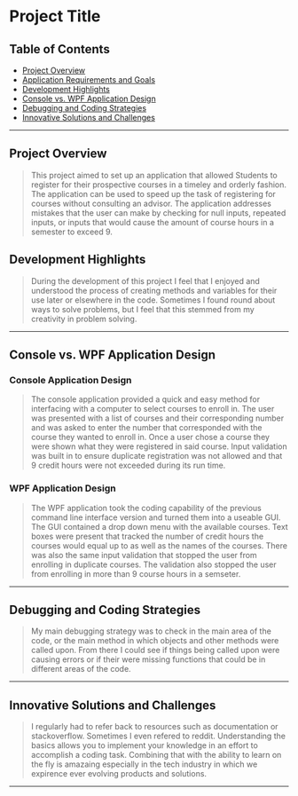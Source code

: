 # Project Title

## Table of Contents
- [Project Overview](#project-overview)
- [Application Requirements and Goals](#application-requirements-and-goals)
- [Development Highlights](#development-highlights)
- [Console vs. WPF Application Design](#console-vs-wpf-application-design)
- [Debugging and Coding Strategies](#debugging-and-coding-strategies)
- [Innovative Solutions and Challenges](#innovative-solutions-and-challenges)

---

## Project Overview
> This project aimed to set up an application that allowed Students to register for their prospective courses in a timeley and orderly fashion. The application can be used to speed up the task of registering for courses without consulting an advisor. The application addresses mistakes that the user can make by checking for null inputs, repeated inputs, or inputs that would cause the amount of course hours in a semester to exceed 9.

## Development Highlights
> During the development of this project I feel that I enjoyed and understood the process of creating methods and variables for their use later or elsewhere in the code. Sometimes I found round about ways to solve problems, but I feel that this stemmed from my creativity in problem solving. 

---

## Console vs. WPF Application Design
### Console Application Design
> The console application provided a quick and easy method for interfacing with a computer to select courses to enroll in. The user was presented with a list of courses and their corresponding number and was asked to enter the number that corresponded with the course they wanted to enroll in. Once a user chose a course they were shown what they were registered in said course. Input validation was built in to ensure duplicate registration was not allowed and that 9 credit hours were not exceeded during its run time. 

### WPF Application Design
> The WPF application took the coding capability of the previous command line interface version and turned them into a useable GUI. The GUI contained a drop down menu with the available courses. Text boxes were present that tracked the number of credit hours the courses would equal up to as well as the names of the courses. There was also the same input validation that stopped the user from enrolling in duplicate courses. The validation also stopped the user from enrolling in more than 9 course hours in a semseter. 

---

## Debugging and Coding Strategies
> My main debugging strategy was to check in the main area of the code, or the main method in which objects and other methods were called upon. From there I could see if things being called upon were causing errors or if their were missing functions that could be in different areas of the code. 

---

## Innovative Solutions and Challenges
> I regularly had to refer back to resources such as documentation or stackoverflow. Sometimes I even refered to reddit. Understanding the basics allows you to implement your knowledge in an effort to accomplish a coding task. Combining that with the ability to learn on the fly is amazaing especially in the tech industry in which we expirence ever evolving products and solutions. 

---

